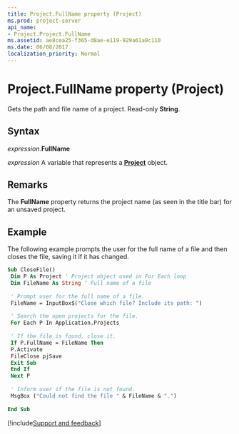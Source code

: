 ```yaml
---
title: Project.FullName property (Project)
ms.prod: project-server
api_name:
- Project.Project.FullName
ms.assetid: ae8cea25-f365-d8ae-e119-929a61a9c110
ms.date: 06/08/2017
localization_priority: Normal
---
```



# Project.FullName property (Project)

Gets the path and file name of a project. Read-only  **String**.


## Syntax

_expression_.**FullName**

_expression_ A variable that represents a **[Project](project.project.md)** object.


## Remarks

The  **FullName** property returns the project name (as seen in the title bar) for an unsaved project.


## Example

The following example prompts the user for the full name of a file and then closes the file, saving it if it has changed.


```vb
Sub CloseFile() 
 Dim P As Project ' Project object used in For Each loop 
 Dim FileName As String ' Full name of a file 
 
 ' Prompt user for the full name of a file. 
 FileName = InputBox$("Close which file? Include its path: ") 
 
 ' Search the open projects for the file. 
 For Each P In Application.Projects 
 
 ' If the file is found, close it. 
 If P.FullName = FileName Then 
 P.Activate 
 FileClose pjSave 
 Exit Sub 
 End If 
 Next P 
 
 ' Inform user if the file is not found. 
 MsgBox ("Could not find the file " & FileName & ".") 
 
End Sub
```

[!include[Support and feedback](~/includes/feedback-boilerplate.md)]